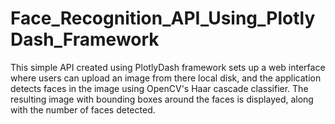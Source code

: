 # Face_Recognition_API_Using_PlotlyDash_Framework
This simple API created using PlotlyDash framework sets up a web interface where users can upload an image from there local disk, and the application detects faces in the image using OpenCV's Haar cascade classifier. The resulting image with bounding boxes around the faces is displayed, along with the number of faces detected.
